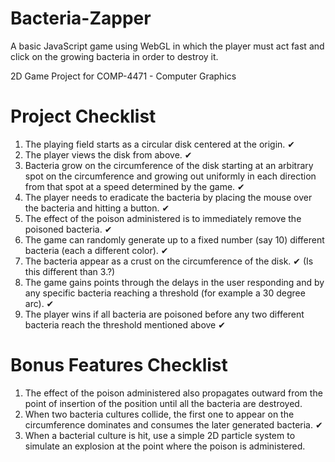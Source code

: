 # Bacteria-Zapper
A basic JavaScript game using WebGL in which the player must act fast and click on the growing bacteria in order to destroy it.

2D Game Project for COMP-4471 - Computer Graphics

# Project Checklist
1.	The playing field starts as a circular disk centered at the origin. ✔
2.	The player views the disk from above. ✔
3.	Bacteria grow on the circumference of the disk starting at an arbitrary spot on the circumference and growing out uniformly in each direction from that spot at a speed determined by the game. ✔
4.	The player needs to eradicate the bacteria by placing the mouse over the bacteria and hitting a button. ✔
5.	The effect of the poison administered is to immediately remove the poisoned bacteria. ✔
6.	The game can randomly generate up to a fixed number (say 10) different bacteria (each a different color). ✔
7.	The bacteria appear as a crust on the circumference of the disk. ✔ (Is this different than 3.?)
8.	The game gains points through the delays in the user responding and by any specific bacteria reaching a threshold (for example a 30 degree arc). ✔
9.	The player wins if all bacteria are poisoned before any two different bacteria reach the threshold mentioned above ✔

# Bonus Features Checklist
1.	The effect of the poison administered also propagates outward from the point of insertion of the position until all the bacteria are destroyed.
2.	When two bacteria cultures collide, the first one to appear on the circumference dominates and consumes the later generated bacteria. ✔
3.	When a bacterial culture is hit, use a simple 2D particle system to simulate an explosion at the point where the poison is administered.
